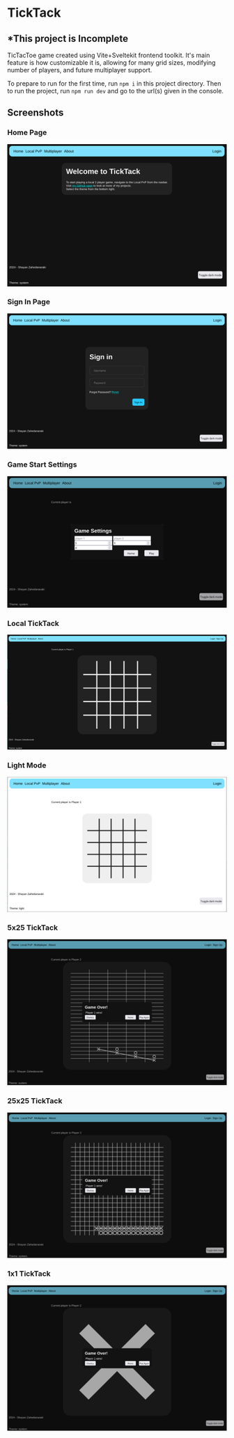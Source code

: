# TickTack
## *This project is Incomplete 

TicTacToe game created using Vite+Sveltekit frontend toolkit.
It's main feature is how customizable it is, allowing for many grid sizes, modifying number of players, and future multiplayer support.

To prepare to run for the first time, run `npm i` in this project directory.
Then to run the project, run `npm run dev` and go to the url(s) given in the console.

## Screenshots
### Home Page
![Home page](/frontend/screenshots/home.png "Home page")
### Sign In Page
![Sign In Page](/frontend/screenshots/sign_in.png "Sign In Page")
### Game Start Settings
![Game Settings](/frontend/screenshots/game_settings.png "Game Settings")
### Local TickTack
![Local TickTack](/frontend/screenshots/local_ticktack.png "Local TickTack")
### Light Mode
![Light Mode](/frontend/screenshots/light_mode.png "Light Mode")
### 5x25 TickTack
![5x25 TickTack](/frontend/screenshots/5x25_ticktack.png "5x25 TickTack")
### 25x25 TickTack
![25x25 TickTack](/frontend/screenshots/25x25_winLen20.png "25x25 TickTack")
### 1x1 TickTack
![1x1 TickTack](/frontend/screenshots/1x1_ticktack.png "1x1 TickTack")
